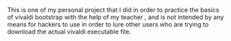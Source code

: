This is one of my personal project that I did in order to practice the basics of vivaldi bootstrap with the help of my teacher , and is not intended by any means for hackers to use in order to lure other users who are trying to download the actual vivaldi executable file.
